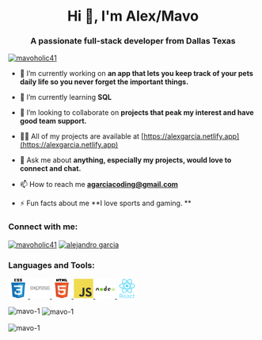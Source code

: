 <h1 align="center">Hi 👋, I'm Alex/Mavo</h1>
<h3 align="center">A passionate full-stack developer from Dallas Texas</h3>

<p align="left"> <a href="https://twitter.com/mavoholic41" target="blank"><img src="https://img.shields.io/twitter/follow/mavoholic41?logo=twitter&style=for-the-badge" alt="mavoholic41" /></a> </p>

- 🔭 I’m currently working on **an app that lets you keep track of your pets daily life so you never forget the important things.**

- 🌱 I’m currently learning **SQL**

- 👯 I’m looking to collaborate on **projects that peak my interest and have good team support.**

- 👨‍💻 All of my projects are available at [https://alexgarcia.netlify.app](https://alexgarcia.netlify.app)

- 💬 Ask me about **anything, especially my projects, would love to connect and chat.**

- 📫 How to reach me **agarciacoding@gmail.com**

- ⚡ Fun facts about me **I love sports and gaming. **

<h3 align="left">Connect with me:</h3>
<p align="left">
<a href="https://twitter.com/mavoholic41" target="blank"><img align="center" src="https://raw.githubusercontent.com/rahuldkjain/github-profile-readme-generator/master/src/images/icons/Social/twitter.svg" alt="mavoholic41" height="30" width="40" /></a>
<a href="https://linkedin.com/in/alejandro garcia" target="blank"><img align="center" src="https://raw.githubusercontent.com/rahuldkjain/github-profile-readme-generator/master/src/images/icons/Social/linked-in-alt.svg" alt="alejandro garcia" height="30" width="40" /></a>
</p>

<h3 align="left">Languages and Tools:</h3>
<p align="left"> <a href="https://www.w3schools.com/css/" target="_blank" rel="noreferrer"> <img src="https://raw.githubusercontent.com/devicons/devicon/master/icons/css3/css3-original-wordmark.svg" alt="css3" width="40" height="40"/> </a> <a href="https://expressjs.com" target="_blank" rel="noreferrer"> <img src="https://raw.githubusercontent.com/devicons/devicon/master/icons/express/express-original-wordmark.svg" alt="express" width="40" height="40"/> </a> <a href="https://www.w3.org/html/" target="_blank" rel="noreferrer"> <img src="https://raw.githubusercontent.com/devicons/devicon/master/icons/html5/html5-original-wordmark.svg" alt="html5" width="40" height="40"/> </a> <a href="https://developer.mozilla.org/en-US/docs/Web/JavaScript" target="_blank" rel="noreferrer"> <img src="https://raw.githubusercontent.com/devicons/devicon/master/icons/javascript/javascript-original.svg" alt="javascript" width="40" height="40"/> </a> <a href="https://nodejs.org" target="_blank" rel="noreferrer"> <img src="https://raw.githubusercontent.com/devicons/devicon/master/icons/nodejs/nodejs-original-wordmark.svg" alt="nodejs" width="40" height="40"/> </a> <a href="https://reactjs.org/" target="_blank" rel="noreferrer"> <img src="https://raw.githubusercontent.com/devicons/devicon/master/icons/react/react-original-wordmark.svg" alt="react" width="40" height="40"/> </a> </p>

<p><img align="left" src="https://github-readme-stats.vercel.app/api/top-langs?username=mavo-1&show_icons=true&locale=en&layout=compact" alt="mavo-1" /></p>

<p>&nbsp;<img align="center" src="https://github-readme-stats.vercel.app/api?username=mavo-1&show_icons=true&locale=en" alt="mavo-1" /></p>

<p><img align="center" src="https://github-readme-streak-stats.herokuapp.com/?user=mavo-1&" alt="mavo-1" /></p>
